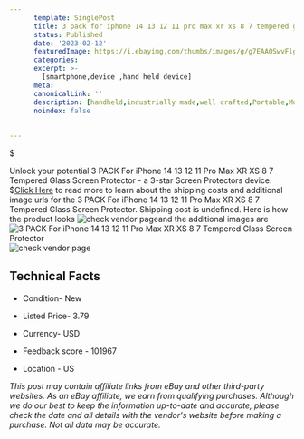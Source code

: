 ```yaml
---
      template: SinglePost
      title: 3 pack for iphone 14 13 12 11 pro max xr xs 8 7 tempered glass screen protector
      status: Published
      date: '2023-02-12'
      featuredImage: https://i.ebayimg.com/thumbs/images/g/g7EAAOSwvFlggSBx/s-l225.jpg
      categories: 
      excerpt: >-
        [smartphone,device ,hand held device]
      meta:
      canonicalLink: ''
      description: [handheld,industrially made,well crafted,Portable,Mobile,Compact,Convenient,Lightweight,Maneuverable,Man-portable,Miniature,Carriable,Hand-held,Light,Holdable,Transportable,Mobile device,Pocket-sized,On-the-go,Wireless,Cordless,Compact size,Convenient size, smartphone,device ,hand held device]
      noindex: false
      
        
---
```

$

Unlock your potential 3 PACK For iPhone 14 13 12 11 Pro Max XR XS 8 7 Tempered Glass Screen Protector - a 3-star Screen Protectors device.
$[Click Here](https://www.ebay.com/itm/184513724346?hash=item2af5dfffba%3Ag%3Ag7EAAOSwvFlggSBx&mkevt=1&mkcid=1&mkrid=711-53200-19255-0&campid=%253CePNCampaignId%253E&customid=%253CreferenceId%253E&toolid=10049) to read more to learn about the shipping costs and additional image urls for the 3 PACK For iPhone 14 13 12 11 Pro Max XR XS 8 7 Tempered Glass Screen Protector. Shipping cost is undefined. Here is how the product looks ![check vendor page](https://i.ebayimg.com/thumbs/images/g/g7EAAOSwvFlggSBx/s-l225.jpg)and the additional images are![3 PACK For iPhone 14 13 12 11 Pro Max XR XS 8 7 Tempered Glass Screen Protector](https://i.ebayimg.com/images/g/g7EAAOSwvFlggSBx/s-l1600.jpg)![check vendor page](https://origin-galleryplus.ebayimg.com/ws/web/184513724346_2_0_1/225x225.jpg,https://origin-galleryplus.ebayimg.com/ws/web/184513724346_3_0_1/225x225.jpg,https://origin-galleryplus.ebayimg.com/ws/web/184513724346_4_0_1/225x225.jpg,https://origin-galleryplus.ebayimg.com/ws/web/184513724346_5_0_1/225x225.jpg,https://origin-galleryplus.ebayimg.com/ws/web/184513724346_6_0_1/225x225.jpg,https://origin-galleryplus.ebayimg.com/ws/web/184513724346_7_0_1/225x225.jpg,https://origin-galleryplus.ebayimg.com/ws/web/184513724346_8_0_1/225x225.jpg,https://origin-galleryplus.ebayimg.com/ws/web/184513724346_9_0_1/225x225.jpg,https://origin-galleryplus.ebayimg.com/ws/web/184513724346_10_0_1/225x225.jpg)



 ## Technical Facts 



     
      

 - Condition- New 


      

 - Listed Price- 3.79 


      

 - Currency- USD 


      

 - Feedback score - 101967 


      

 - Location - US 


      
      

 *_This post may contain affiliate links from eBay and other third-party websites. As an eBay affiliate, we earn from qualifying purchases. Although we do our best to keep the information up-to-date and accurate, please check the date and all details with the vendor's website before making a purchase. Not all data may be accurate._*






